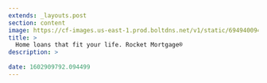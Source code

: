```yaml
--- 
extends: _layouts.post 
section: content 
image: https://cf-images.us-east-1.prod.boltdns.net/v1/static/694940094001/448caa38-3f12-4f96-981f-e62460281832/7b886072-3527-4381-a0fc-2e7cd4fcd6eb/1280x720/match/image.jpg 
title: > 
  Home loans that fit your life. Rocket Mortgage® 
description: > 
   
date: 1602909792.094499 
--- 
```

